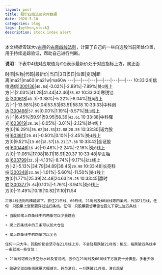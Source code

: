 ```yaml
---
layout: post
title: 股价四线法则实时数据
date: 2020-5-10
categories: blog
tags: [python,stock]
description: stock index alert
---
```



本文根据雪球大v[古泉](https://xueqiu.com/u/7148646888)的[古泉四线法则](https://xueqiu.com/7148646888/130498192)，计算了自己的一些自选股当前所处位置，用于持续追踪验证，帮助自己进行判断。

**说明**：下表中4线对应取值为`红色`表示最新价处于对应指标上方，属正面

时间|名称|代码|最新价|当日|3日|5日|位置|变动|距离|ma21|ma60|ma21w|ma60w
---|---|---|---|---|---|---|---|---
10:33:24|信维通信|[300136](https://xueqiu.com/S/SZ300136)|`40.84`|-0.02%|-2.89%|-7.89%|处`1`线上方|-1|2.03%|41.28|41.44|42.46|`35.62`
10:33:30|寒锐钴业|[300618](https://xueqiu.com/S/SZ300618)|`48.3`|-3.38%|-5.22%|-8.04%|处`0`线上方|-1|-13.58%|50.04|53.53|63.51|58.18
10:33:33|中科创达|[300496](https://xueqiu.com/S/SZ300496)|`57.99`|0.00%|1.19%|-8.57%|处`1`线上方|-1|6.45%|59.91|59.95|58.39|`43.61`
10:33:38|中科曙光|[603019](https://xueqiu.com/S/SH603019)|`38.16`|-0.05%|-3.01%|-2.12%|处`4`线上方|0|16.29%|`36.62`|`34.33`|`32.88`|`28.55`
10:33:30|诺力股份|[603611](https://xueqiu.com/S/SH603611)|`20.01`|-0.50%|0.10%|-2.45%|处`4`线上方|0|9.52%|`19.00`|`18.57`|`18.21`|`17.38`
10:33:42|金证股份|[600446](https://xueqiu.com/S/SH600446)|`16.49`|-0.48%|-2.24%|-2.18%|处`0`线上方|0|-11.06%|17.08|18.11|18.91|20.37
10:33:48|华友钴业|[603799](https://xueqiu.com/S/SH603799)|`32.5`|-4.13%|-8.74%|-9.17%|处`1`线上方|-2|-5.13%|34.79|34.89|38.45|`29.98`
10:33:48|长亮科技|[300348](https://xueqiu.com/S/SZ300348)|`23.56`|-1.01%|-5.60%|-11.50%|处`1`线上方|0|1.77%|25.39|24.48|24.63|`19.25`
10:33:45|赢时胜|[300377](https://xueqiu.com/S/SZ300377)|`9.64`|0.10%|-1.76%|-3.94%|处`0`线上方|0|-11.49%|10.19|10.82|11.10|11.54

```
古泉4线法则的精髓如下。抓住21日线、60日线、21周线及60周线等四条线，外加21月线，任何一只股票上涨都要穿过这四条线，任何一只股票要想爆雷也要先下穿过这四条线：

+ 当股价爬上四条线中的两条可以少量建仓

+ 爬上四条线中的三条可以加大仓位

+ 爬上四条线中的四条可以全仓

任何一只大牛，其股价都会坚守在21月线上方，不会轻易跌破21月线；相反，每跌破四条线中一条就减一些仓位：

+ 21周线可做为多空分水岭及警戒线，股价在21周线及60周线下方就要十分慎重，多看少做

+ 跌破全部四条线就要大幅减仓，甚至清仓，一旦跌破21月线，清仓观望
```